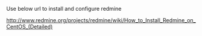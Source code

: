 Use below url to install and configure redmine

http://www.redmine.org/projects/redmine/wiki/How_to_Install_Redmine_on_CentOS_(Detailed)
